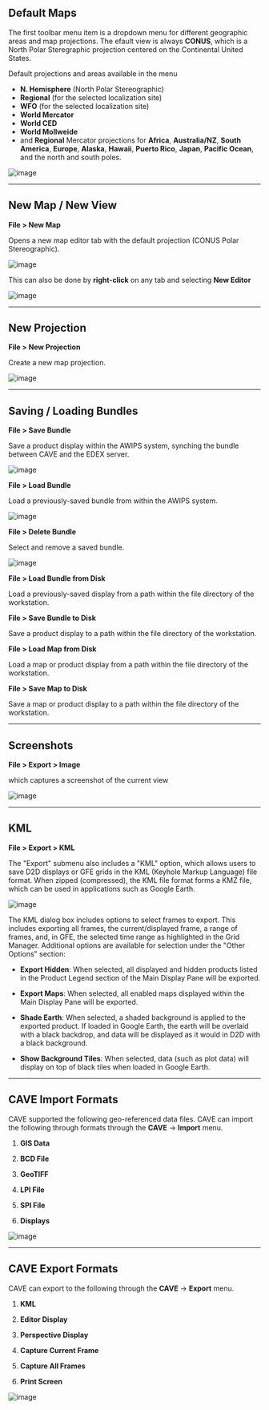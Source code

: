 ## Default Maps

The first toolbar menu item is a dropdown menu for different geographic areas and map projections.  The efault view is always **CONUS**, which is a North Polar Steregraphic projection centered on the Continental United States.

Default projections and areas available in the menu

   * **N. Hemisphere** (North Polar Stereographic)
   * **Regional** (for the selected localization site)
   * **WFO** (for the selected localization site)
   * **World Mercator**
   * **World CED**
   * **World Mollweide**
   * and **Regional** Mercator projections for **Africa**, **Australia/NZ**, **South America**, **Europe**, **Alaska**, **Hawaii**, **Puerto Rico**, **Japan**, **Pacific Ocean**, and the north and south poles.

![image](../images/mapscales.jpg)

---

## New Map / New View

**File > New Map**

Opens a new map editor tab with the default projection (CONUS Polar Stereographic).  

![image](../images/67Wwz3L.png)

This can also be done by **right-click** on any tab and selecting **New Editor**

![image](../images/Sd3qL6LJ55.gif)

---

## New Projection

**File > New Projection**

Create a new map projection.

![image](../images/VANzMW2.png)

---

## Saving / Loading Bundles

**File > Save Bundle**

Save a product display within the AWIPS system, synching the bundle between CAVE and the EDEX server.

![image](../images/xl53gG4.png)

**File > Load Bundle**

Load a previously-saved bundle from within the AWIPS system.

![image](../images/VWiGMHp.png)

**File > Delete Bundle**

Select and remove a saved bundle.

![image](../images/eRqHZpD.png)

**File > Load Bundle from Disk**

Load a previously-saved display from a path within the file directory of the workstation.

**File > Save Bundle to Disk**

Save a product display to a path within the file directory of the workstation.

**File > Load Map from Disk**

Load a map or product display from a path within the file directory of the workstation.

**File > Save Map to Disk**

Save a map or product display to a path within the file directory of the workstation.

---

## Screenshots

**File > Export > Image**

which captures a screenshot of the current view

![image](../images/UxmboZS.png)

---

## KML

**File > Export > KML**

The "Export" submenu also includes a "KML" option, which allows users to save D2D displays or
GFE grids in the KML (Keyhole Markup Language) file format. When zipped (compressed), the KML
file format forms a KMZ file, which can be used in applications such as Google Earth.

![image](../images/YRP9kOM.png)

The KML dialog box includes options to select frames to export. This includes exporting all frames,
the current/displayed frame, a range of frames, and, in GFE, the selected time range as highlighted in
the Grid Manager. Additional options are available for selection under the "Other Options" section:

* **Export Hidden**: When selected, all displayed and hidden products listed in the Product Legend section of the Main Display Pane will be exported.

* **Export Maps**: When selected, all enabled maps displayed within the Main Display Pane will be
exported.

* **Shade Earth**: When selected, a shaded background is applied to the exported product. If loaded in Google Earth, the earth will be overlaid with a black backdrop, and data will be displayed as it would in D2D with a black background.

* **Show Background Tiles**: When selected, data (such as plot data) will display on top of black
tiles when loaded in Google Earth.

---

## CAVE Import Formats

CAVE supported the following geo-referenced data files. CAVE can import the following through formats through the **CAVE** -> **Import** menu.

1. **GIS Data**

2. **BCD File**

3. **GeoTIFF**

4. **LPI File**

5. **SPI File**

6. **Displays**

![image](../images/image_14.png)

---

## CAVE Export Formats

CAVE can export to the following through the **CAVE** -> **Export** menu.

1. **KML**

2. **Editor Display**

3. **Perspective Display**

4. **Capture Current Frame**

5. **Capture All Frames**

6. **Print Screen**

![image](../images/image_15.png)
